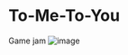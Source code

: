 # To-Me-To-You
Game jam 
![image](https://user-images.githubusercontent.com/127504776/224324810-e752dc13-68fd-4596-b553-da6cce6dc93b.png)
